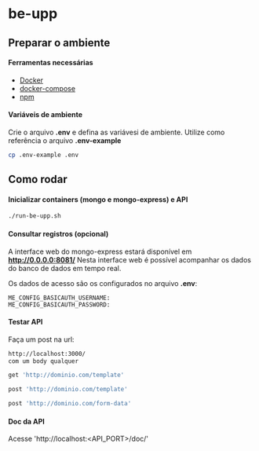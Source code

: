# be-upp

## Preparar o ambiente

#### Ferramentas necessárias

- [Docker](https://www.digitalocean.com/community/tutorials/how-to-install-and-use-docker-on-ubuntu-20-04-pt)
- [docker-compose](https://www.digitalocean.com/community/tutorials/how-to-install-and-use-docker-compose-on-ubuntu-20-04)
- [npm](https://docs.npmjs.com/)

#### Variáveis de ambiente
Crie o arquivo **.env** e defina as variávesi de ambiente. Utilize como referência o arquivo **.env-example**
```bash
cp .env-example .env
```

## Como rodar
#### Inicializar containers (mongo e mongo-express) e API
``` bash
./run-be-upp.sh
```

#### Consultar registros (opcional)
A interface web do mongo-express estará disponível em **http://0.0.0.0:8081/**
Nesta interface web é possível acompanhar os dados do banco de dados em tempo real.

Os dados de acesso são os configurados no arquivo **.env**:
```
ME_CONFIG_BASICAUTH_USERNAME:
ME_CONFIG_BASICAUTH_PASSWORD:
```

#### Testar API

Faça um post na url:
``` bash
http://localhost:3000/
com um body qualquer

get 'http://dominio.com/template'

post 'http://dominio.com/template'

post 'http://dominio.com/form-data'
```

#### Doc da API
Acesse 'http://localhost:<API_PORT>/doc/'
